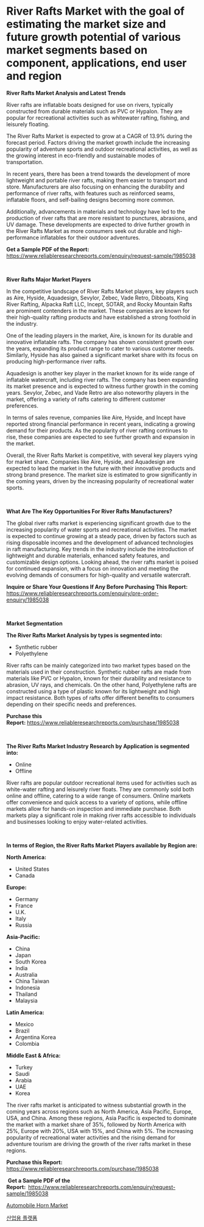 <p><h1>River Rafts Market with the goal of estimating the market size and future growth potential of various market segments based on component, applications, end user and region</h1></p><p><strong>River Rafts Market Analysis and Latest Trends</strong></p>
<p><p>River rafts are inflatable boats designed for use on rivers, typically constructed from durable materials such as PVC or Hypalon. They are popular for recreational activities such as whitewater rafting, fishing, and leisurely floating. </p><p>The River Rafts Market is expected to grow at a CAGR of 13.9% during the forecast period. Factors driving the market growth include the increasing popularity of adventure sports and outdoor recreational activities, as well as the growing interest in eco-friendly and sustainable modes of transportation.</p><p>In recent years, there has been a trend towards the development of more lightweight and portable river rafts, making them easier to transport and store. Manufacturers are also focusing on enhancing the durability and performance of river rafts, with features such as reinforced seams, inflatable floors, and self-bailing designs becoming more common.</p><p>Additionally, advancements in materials and technology have led to the production of river rafts that are more resistant to punctures, abrasions, and UV damage. These developments are expected to drive further growth in the River Rafts Market as more consumers seek out durable and high-performance inflatables for their outdoor adventures.</p></p>
<p><strong>Get a Sample PDF of the Report:&nbsp;</strong> <a href="https://www.reliableresearchreports.com/enquiry/request-sample/1985038">https://www.reliableresearchreports.com/enquiry/request-sample/1985038</a></p>
<p>&nbsp;</p>
<p><strong>River Rafts Major Market Players</strong></p>
<p><p>In the competitive landscape of River Rafts Market players, key players such as Aire, Hyside, Aquadesign, Sevylor, Zebec, Vade Retro, Dibboats, King River Rafting, Alpacka Raft LLC, Incept, SOTAR, and Rocky Mountain Rafts are prominent contenders in the market. These companies are known for their high-quality rafting products and have established a strong foothold in the industry.</p><p>One of the leading players in the market, Aire, is known for its durable and innovative inflatable rafts. The company has shown consistent growth over the years, expanding its product range to cater to various customer needs. Similarly, Hyside has also gained a significant market share with its focus on producing high-performance river rafts.</p><p>Aquadesign is another key player in the market known for its wide range of inflatable watercraft, including river rafts. The company has been expanding its market presence and is expected to witness further growth in the coming years. Sevylor, Zebec, and Vade Retro are also noteworthy players in the market, offering a variety of rafts catering to different customer preferences.</p><p>In terms of sales revenue, companies like Aire, Hyside, and Incept have reported strong financial performance in recent years, indicating a growing demand for their products. As the popularity of river rafting continues to rise, these companies are expected to see further growth and expansion in the market.</p><p>Overall, the River Rafts Market is competitive, with several key players vying for market share. Companies like Aire, Hyside, and Aquadesign are expected to lead the market in the future with their innovative products and strong brand presence. The market size is estimated to grow significantly in the coming years, driven by the increasing popularity of recreational water sports.</p></p>
<p>&nbsp;</p>
<p><strong>What Are The Key Opportunities For River Rafts Manufacturers?</strong></p>
<p><p>The global river rafts market is experiencing significant growth due to the increasing popularity of water sports and recreational activities. The market is expected to continue growing at a steady pace, driven by factors such as rising disposable incomes and the development of advanced technologies in raft manufacturing. Key trends in the industry include the introduction of lightweight and durable materials, enhanced safety features, and customizable design options. Looking ahead, the river rafts market is poised for continued expansion, with a focus on innovation and meeting the evolving demands of consumers for high-quality and versatile watercraft.</p></p>
<p><strong>Inquire or Share Your Questions If Any Before Purchasing This Report:</strong> <a href="https://www.reliableresearchreports.com/enquiry/pre-order-enquiry/1985038">https://www.reliableresearchreports.com/enquiry/pre-order-enquiry/1985038</a></p>
<p>&nbsp;</p>
<p><strong>Market Segmentation</strong></p>
<p><strong>The River Rafts Market Analysis by types is segmented into:</strong></p>
<p><ul><li>Synthetic rubber</li><li>Polyethylene</li></ul></p>
<p><p>River rafts can be mainly categorized into two market types based on the materials used in their construction. Synthetic rubber rafts are made from materials like PVC or Hypalon, known for their durability and resistance to abrasion, UV rays, and chemicals. On the other hand, Polyethylene rafts are constructed using a type of plastic known for its lightweight and high impact resistance. Both types of rafts offer different benefits to consumers depending on their specific needs and preferences.</p></p>
<p><strong>Purchase this Report:&nbsp;</strong><a href="https://www.reliableresearchreports.com/purchase/1985038">https://www.reliableresearchreports.com/purchase/1985038</a></p>
<p>&nbsp;</p>
<p><strong>The River Rafts Market Industry Research by Application is segmented into:</strong></p>
<p><ul><li>Online</li><li>Offline</li></ul></p>
<p><p>River rafts are popular outdoor recreational items used for activities such as white-water rafting and leisurely river floats. They are commonly sold both online and offline, catering to a wide range of consumers. Online markets offer convenience and quick access to a variety of options, while offline markets allow for hands-on inspection and immediate purchase. Both markets play a significant role in making river rafts accessible to individuals and businesses looking to enjoy water-related activities.</p></p>
<p>&nbsp;</p>
<p><strong>In terms of Region, the River Rafts Market Players available by Region are:</strong></p>
<p>
    <p> <strong> North America: </strong>
        <ul>
            <li>United States</li>
            <li>Canada</li>
        </ul>
        </p> 
    <p> <strong> Europe: </strong>
        <ul>
            <li>Germany</li>
            <li>France</li>
            <li>U.K.</li>
            <li>Italy</li>
            <li>Russia</li>
        </ul>
        </p> 
    <p> <strong> Asia-Pacific: </strong>
        <ul>
            <li>China</li>
            <li>Japan</li>
            <li>South Korea</li>
            <li>India</li>
            <li>Australia</li>
            <li>China Taiwan</li>
            <li>Indonesia</li>
            <li>Thailand</li>
            <li>Malaysia</li>
        </ul>
        </p> 
    <p> <strong> Latin America: </strong>
        <ul>
            <li>Mexico</li>
            <li>Brazil</li>
            <li>Argentina Korea</li>
            <li>Colombia</li>
        </ul>
        </p> 
    <p> <strong> Middle East & Africa: </strong>
        <ul>
            <li>Turkey</li>
            <li>Saudi</li>
            <li>Arabia</li>
            <li>UAE</li>
            <li>Korea</li>
        </ul>
    </p>
    </p>
<p><p>The river rafts market is anticipated to witness substantial growth in the coming years across regions such as North America, Asia Pacific, Europe, USA, and China. Among these regions, Asia Pacific is expected to dominate the market with a market share of 35%, followed by North America with 25%, Europe with 20%, USA with 15%, and China with 5%. The increasing popularity of recreational water activities and the rising demand for adventure tourism are driving the growth of the river rafts market in these regions.</p></p>
<p><strong>Purchase this Report: </strong><a href="https://www.reliableresearchreports.com/purchase/1985038">https://www.reliableresearchreports.com/purchase/1985038</a></p>
<p>&nbsp;<strong>Get a Sample PDF of the Report:&nbsp;&nbsp;</strong><a href="https://www.reliableresearchreports.com/enquiry/request-sample/1985038">https://www.reliableresearchreports.com/enquiry/request-sample/1985038</a></p>
<p><strong></strong></p>
<p><p><a href="https://invited-way-688.notion.site/Automobile-Horn-Market-Size-Evaluating-its-Market-Trends-Growth-and-Projections-2024-2031-19265ae83ed248e3bebd4b9055f3d410">Automobile Horn Market</a></p><p><a href="https://medium.com/@wilsoniehn789562023/%EC%82%B0%EC%97%85-%ED%94%8C%EB%9E%AB%ED%8F%BC-%EC%8B%9C%EC%9E%A5-%EB%B6%84%EC%84%9D-cagr-%EC%8B%9C%EC%9E%A5-%EC%84%B8%EB%B6%84%ED%99%94-%EB%B0%8F-%EC%84%B8%EA%B3%84-%EC%82%B0%EC%97%85-%EA%B0%9C%EC%9A%94-b149d0a3aa35">산업용 플랫폼</a></p></p>
